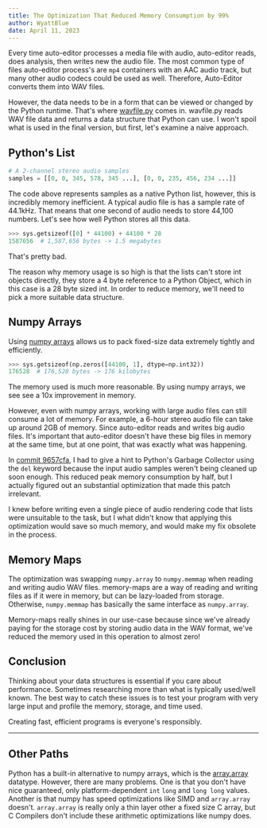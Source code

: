 ```yaml
---
title: The Optimization That Reduced Memory Consumption by 99%
author: WyattBlue
date: April 11, 2023
---
```


Every time auto-editor processes a media file with audio, auto-editor reads, does analysis, then writes new the audio file. The most common type of files auto-editor process's are `mp4` containers with an AAC audio track, but many other audio codecs could be used as well. Therefore, Auto-Editor converts them into WAV files.

However, the data needs to be in a form that can be viewed or changed by the Python runtime. That's where [wavfile.py](https://github.com/WyattBlue/auto-editor/blob/master/auto_editor/wavfile.py) comes in. wavfile.py reads WAV file data and returns a data structure that Python can use. I won't spoil what is used in the final version, but first, let's examine a naive approach.

## Python's List
```python
# A 2-channel stereo audio samples
samples = [[0, 0, 345, 578, 345 ...], [0, 0, 235, 456, 234 ...]]
```

The code above represents samples as a native Python list, however, this is incredibly memory inefficient. A typical audio file is has a sample rate of 44.1kHz. That means that one second of audio needs to store 44,100 numbers. Let's see how well Python stores all this data.

```python
>>> sys.getsizeof([0] * 44100) + 44100 * 28
1587656  # 1,587,656 bytes -> 1.5 megabytes
```

That's pretty bad.

The reason why memory usage is so high is that the lists can't store int objects directly, they store a 4 byte reference to a Python Object, which in this case is a 28 byte sized int. In order to reduce memory, we'll need to pick a more suitable data structure.

## Numpy Arrays
Using [numpy arrays](https://github.com/numpy/numpy) allows us to pack fixed-size data extremely tightly and efficiently.

```python
>>> sys.getsizeof(np.zeros([44100, 1], dtype=np.int32))
176528  # 176,528 bytes -> 176 kilobytes
```

The memory used is much more reasonable. By using numpy arrays, we see see a 10x improvement in memory.

However, even with numpy arrays, working with large audio files can still consume a lot of memory. For example, a 6-hour stereo audio file can take up around 2GB of memory. Since auto-editor reads and writes big audio files. It's important that auto-editor doesn't have these big files in memory at the same time, but at one point, that was exactly what was happening.

In [commit 9657cfa](https://github.com/WyattBlue/auto-editor/commit/9657cfaf99a17eb25f99dc20f96cc3dc7033bb07), I had to give a hint to Python's Garbage Collector using the `del` keyword because the input audio samples weren't being cleaned up soon enough. This reduced peak memory consumption by half, but I actually figured out an substantial optimization that made this patch irrelevant.

I knew before writing even a single piece of audio rendering code that lists were unsuitable to the task, but I what didn't know that applying this optimization would save so much memory, and would make my fix obsolete in the process.

## Memory Maps
The optimization was swapping `numpy.array` to `numpy.memmap` when reading and writing audio WAV files. memory-maps are a way of reading and writing files as if it were in memory, but can be lazy-loaded from storage. Otherwise, `numpy.memmap` has basically the same interface as `numpy.array`.

Memory-maps really shines in our use-case because since we've already paying for the storage cost by storing audio data in the WAV format, we've reduced the memory used in this operation to almost zero!

## Conclusion
Thinking about your data structures is essential if you care about performance. Sometimes researching more than what is typically used/well known. The best way to catch these issues is to test your program with very large input and profile the memory, storage, and time used.

Creating fast, efficient programs is everyone's responsibly.

---

## Other Paths
Python has a built-in alternative to numpy arrays, which is the [array.array](https://docs.python.org/3/library/array.html#module-array) datatype. However, there are many problems. One is that you don't have nice guaranteed, only platform-dependent `int` `long` and `long long` values. Another is that numpy has speed optimizations like SIMD and `array.array` doesn't. `array.array` is really only a thin layer other a fixed size C array, but C Compilers don't include these arithmetic optimizations like numpy does.

